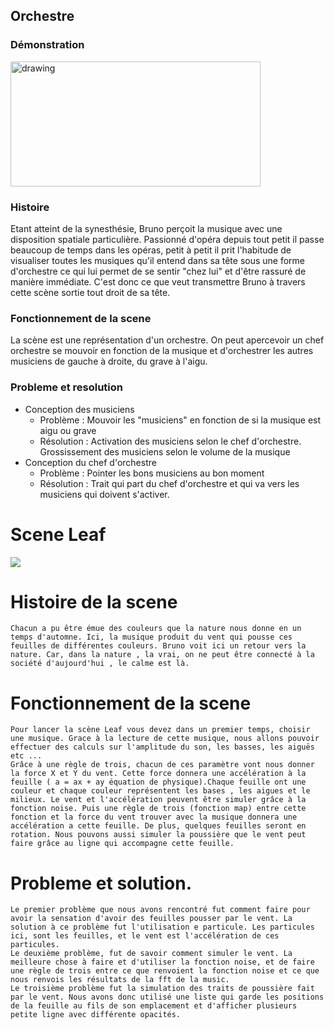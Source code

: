 

## Orchestre
### Démonstration
<img  src="https://i.imgur.com/Wb0MZAa.jpg" alt="drawing" width="400" height="200"/>

### Histoire
Etant atteint de la synesthésie, Bruno perçoit la musique avec une disposition spatiale particulière. Passionné d'opéra depuis tout petit il passe beaucoup de temps dans les opéras, petit à petit il prit l'habitude de visualiser toutes les musiques qu'il entend dans sa tête sous une forme d'orchestre ce qui lui permet de se sentir "chez lui" et d'être rassuré de manière immédiate. C'est donc ce que veut transmettre Bruno à travers cette scène sortie tout droit de sa tête.

### Fonctionnement de la scene

La scène est une représentation d'un orchestre. On peut apercevoir un chef orchestre se mouvoir en fonction de la musique et d'orchestrer les autres musiciens de gauche à droite, du grave à l'aigu.

### Probleme et resolution
- Conception des musiciens
  - Problème : Mouvoir les "musiciens" en fonction de si la musique est aigu ou grave
  - Résolution : Activation des musiciens selon le chef d'orchestre. Grossissement des musiciens selon le volume de la musique
- Conception du chef d'orchestre
  - Problème : Pointer les bons musiciens au bon moment
  - Résolution : Trait qui part du chef d'orchestre et qui va vers les musiciens qui doivent s'activer.

# Scene Leaf
![](Deconnexion-Numerique/photo_historique/testQl3.jpg)

  # Histoire de la scene
    Chacun a pu être émue des couleurs que la nature nous donne en un temps d'automne. Ici, la musique produit du vent qui pousse ces feuilles de différentes couleurs. Bruno voit ici un retour vers la nature. Car, dans la nature , la vrai, on ne peut être connecté à la société d'aujourd'hui , le calme est là.


  # Fonctionnement de la scene  
    Pour lancer la scène Leaf vous devez dans un premier temps, choisir une musique. Grace à la lecture de cette musique, nous allons pouvoir effectuer des calculs sur l'amplitude du son, les basses, les aiguës etc ... 
    Grâce à une règle de trois, chacun de ces paramètre vont nous donner la force X et Y du vent. Cette force donnera une accélération à la feuille ( a = ax + ay équation de physique).Chaque feuille ont une couleur et chaque couleur représentent les bases , les aigues et le milieux. Le vent et l'accélération peuvent être simuler grâce à la fonction noise. Puis une règle de trois (fonction map) entre cette    fonction et la force du vent trouver avec la musique donnera une accélération a cette feuille. De plus, quelques feuilles seront en       rotation. Nous pouvons aussi simuler la poussière que le vent peut faire grâce au ligne qui accompagne cette feuille.

  # Probleme et solution.
    Le premier problème que nous avons rencontré fut comment faire pour avoir la sensation d'avoir des feuilles pousser par le vent. La solution à ce problème fut l'utilisation e particule. Les particules ici, sont les feuilles, et le vent est l'accélération de ces particules. 
    Le deuxième problème, fut de savoir comment simuler le vent. La meilleure chose à faire et d'utiliser la fonction noise, et de faire une règle de trois entre ce que renvoient la fonction noise et ce que nous renvois les résultats de la fft de la music. 
    Le troisième problème fut la simulation des traits de poussière fait par le vent. Nous avons donc utilisé une liste qui garde les positions de la feuille au fils de son emplacement et d'afficher plusieurs petite ligne avec différente opacités.
